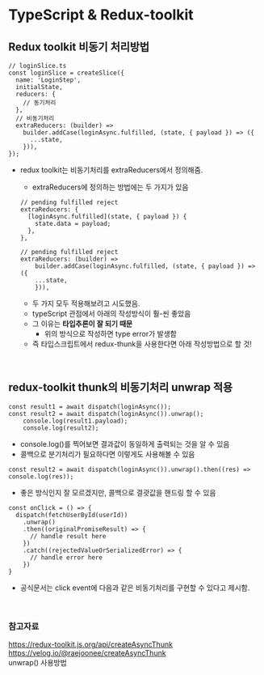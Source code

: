 # TypeScript & Redux-toolkit

## Redux toolkit 비동기 처리방법

```TSX
// loginSlice.ts
const loginSlice = createSlice({
  name: 'LoginStep',
  initialState,
  reducers: {
    // 동기처리
  },
  // 비동기처리
  extraReducers: (builder) =>
    builder.addCase(loginAsync.fulfilled, (state, { payload }) => ({
      ...state,
    })),
});
```

- redux toolkit는 비동기처리를 extraReducers에서 정의해줌.

  - extraReducers에 정의하는 방법에는 두 가지가 있음

  ```TSX
  // pending fulfilled reject
  extraReducers: {
    [loginAsync.fulfilled](state, { payload }) {
      state.data = payload;
    },
  },
  ```

  ```TSX
  // pending fulfilled reject
  extraReducers: (builder) =>
      builder.addCase(loginAsync.fulfilled, (state, { payload }) => ({
      ...state,
      })),
  ```

  - 두 가지 모두 적용해보려고 시도했음.
  - typeScript 관점에서 아래의 작성방식이 훨-씬 좋았음
  - 그 이유는 **타입추론이 잘 되기 때문**
    - 위의 방식으로 작성하면 type error가 발생함
  - 즉 타입스크립트에서 redux-thunk을 사용한다면 아래 작성방법으로 할 것!

<br>

## redux-toolkit thunk의 비동기처리 unwrap 적용

```TSX
const result1 = await dispatch(loginAsync());
const result2 = await dispatch(loginAsync()).unwrap();
    console.log(result1.payload);
    console.log(result2);
```

- console.log()를 찍어보면 결과값이 동일하게 출력되는 것을 알 수 있음
- 콜백으로 분기처리가 필요하다면 이렇게도 사용해볼 수 있음

```TSX
const result2 = await dispatch(loginAsync()).unwrap().then((res) => console.log(res));
```

- 좋은 방식인지 잘 모르겠지만, 콜백으로 결괏값을 핸드링 할 수 있음

```TSX
const onClick = () => {
  dispatch(fetchUserById(userId))
    .unwrap()
    .then((originalPromiseResult) => {
      // handle result here
    })
    .catch((rejectedValueOrSerializedError) => {
      // handle error here
    })
}
```

- 공식문서는 click event에 다음과 같은 비동기처리를 구현할 수 있다고 제시함.

<br>

### 참고자료

https://redux-toolkit.js.org/api/createAsyncThunk  
https://velog.io/@raejoonee/createAsyncThunk  
unwrap() 사용방법
